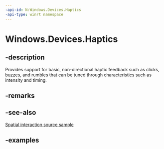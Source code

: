 ```yaml
---
-api-id: N:Windows.Devices.Haptics
-api-type: winrt namespace
---
```


<!-- Namespace syntax.
namespace Windows.Devices.Haptics 
-->

# Windows.Devices.Haptics

## -description

Provides support for basic, non-directional haptic feedback such as clicks, buzzes, and rumbles that can be tuned through  characteristics such as intensity and timing.

## -remarks

## -see-also

[Spatial interaction source sample](https://github.com/Microsoft/Windows-universal-samples/tree/master/Samples/SpatialInteractionSource)

## -examples
